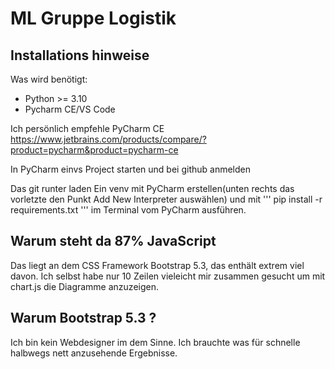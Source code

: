 # ML Gruppe Logistik 

## Installations hinweise

Was wird benötigt:
* Python >= 3.10
* Pycharm CE/VS Code

Ich persönlich empfehle PyCharm CE https://www.jetbrains.com/products/compare/?product=pycharm&product=pycharm-ce

In PyCharm einvs Project starten und bei github anmelden



Das git runter laden
Ein venv mit PyCharm erstellen(unten rechts das vorletzte den Punkt Add New Interpreter auswählen) und mit ''' pip install -r requirements.txt ''' im Terminal vom PyCharm ausführen.


## Warum steht da 87% JavaScript

Das liegt an dem CSS Framework Bootstrap 5.3, das enthält extrem viel davon. Ich selbst habe nur 10 Zeilen vieleicht mir zusammen gesucht um mit 
chart.js die Diagramme anzuzeigen.

## Warum Bootstrap 5.3 ?

Ich bin kein Webdesigner im dem Sinne. Ich brauchte was für schnelle halbwegs nett anzusehende Ergebnisse. 
